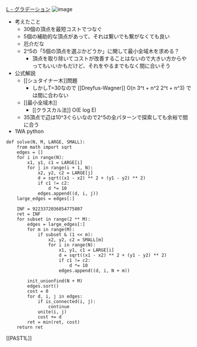 
[L - グラデーション](https://atcoder.jp/contests/past201912-open/tasks/past201912_l)
![image](https://gyazo.com/622d3e70835a1497220daa46d7958222/thumb/1000)
- 考えたこと
    - 30個の頂点を最短コストでつなぐ
    - 5個の補助的な頂点があって、それは繋いでも繋がなくても良い
    - 厄介だな
    - 2^5の「5個の頂点を選ぶかどうか」に関して最小全域木を求める？
        - 頂点を取り除いてコストが改善することはないので大きい方からやってもいいかもだけど、それをやるまでもなく間に合いそう
- 公式解説
    - [[シュタイナー木]]問題
        - しかしT=30なので [[Dreyfus-Wagner]] O(n 3^t + n^2 2^t + n^3) では間に合わない
    - [[最小全域木]]
        - [[クラスカル法]] O(E log E)
    - 35頂点で辺は10^3ぐらいなので2^5の全パターンで探索しても余裕で間に合う
- 1WA
python

```
def solve(N, M, LARGE, SMALL):
    from math import sqrt
    edges = []
    for i in range(N):
        x1, y1, c1 = LARGE[i]
        for j in range(i + 1, N):
            x2, y2, c2 = LARGE[j]
            d = sqrt((x1 - x2) ** 2 + (y1 - y2) ** 2)
            if c1 != c2:
                d *= 10
            edges.append((d, i, j))
    large_edges = edges[:]

    INF = 9223372036854775807
    ret = INF
    for subset in range(2 ** M):
        edges = large_edges[:]
        for m in range(M):
            if subset & (1 << m):
                x2, y2, c2 = SMALL[m]
                for i in range(N):
                    x1, y1, c1 = LARGE[i]
                    d = sqrt((x1 - x2) ** 2 + (y1 - y2) ** 2)
                    if c1 != c2:
                        d *= 10
                    edges.append((d, i, N + m))

        init_unionfind(N + M)
        edges.sort()
        cost = 0
        for d, i, j in edges:
            if is_connected(i, j):
                continue
            unite(i, j)
            cost += d
        ret = min(ret, cost)
    return ret
```


[[PAST1L]]
